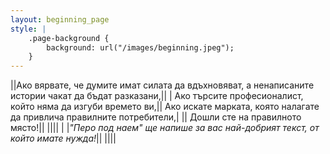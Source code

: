 ```yaml
---
layout: beginning_page
style: |
    .page-background {
        background: url("/images/beginning.jpeg");
    }
---
```

||Ако вярвате, че думите имат силата да вдъхновяват, а ненаписаните истории чакат да бъдат разказани,||
| Ако търсите професионалист, който няма да изгуби времето ви,|| Ако искате марката, която налагате да привлича правилните потребители,|
|| Дошли сте на правилното място!||
||||
| |_"Перо под наем" ще напише за вас най-добрият текст, от който имате нужда!_||
||||
